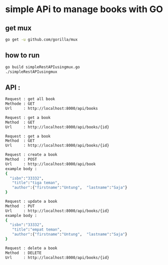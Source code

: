 # simple APi to  manage books with GO

## get mux
``` bash
go get -u github.com/gorilla/mux
```
## how to run
```bash
go build simpleRestAPIusingmux.go 
./simpleRestAPIusingmux 
```

## API :

```bash
Request : get all book
Methode : GET
Url     : http://localhost:8000/api/books
```
```bash
Request : get a book
Method  : GET
Url     : http://localhost:8000/api/books/{id}
```
```bash
Request : get a book
Method  : GET
Url     : http://localhost:8000/api/books/{id}
```
```bash
Request : create a book
Method  : POST
Url     : http://localhost:8000/api/book
example body : 
{
  "isbn":"33332",
   "title":"tiga teman",
   "author":{"firstname":"Untung",  "lastname":"Saja"}
}
```

```bash
Request : update a book
Method  : PUT
Url     : http://localhost:8000/api/books/{id}
example body : 
{
  "isbn":"33332",
   "title":"empat teman",
   "author":{"firstname":"Untung",  "lastname":"Saja"}
}
```
```bash
Request : delete a book
Method  : DELETE
Url     : http://localhost:8000/api/books/{id}
```

